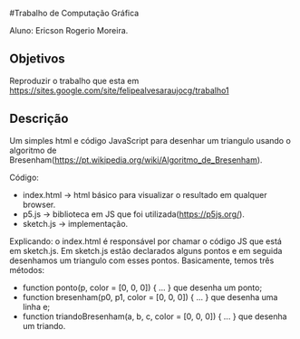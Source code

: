 #Trabalho de Computação Gráfica

Aluno: Ericson Rogerio Moreira.

## Objetivos

Reproduzir o trabalho que esta em  https://sites.google.com/site/felipealvesaraujocg/trabalho1

## Descrição

Um simples html e código JavaScript para desenhar um triangulo usando o algoritmo de Bresenham(https://pt.wikipedia.org/wiki/Algoritmo_de_Bresenham). 

Código:
* index.html -> html básico para visualizar o resultado em qualquer browser.
* p5.js -> biblioteca em JS que foi utilizada(https://p5js.org/).
* sketch.js -> implementação.

Explicando: o index.html é responsável por chamar o código JS que está em sketch.js. Em sketch.js estão declarados alguns pontos e em seguida desenhamos um triangulo com esses pontos. Basicamente, temos três métodos:

* function ponto(p, color = [0, 0, 0]) { ... } que desenha um ponto;
* function bresenham(p0, p1, color = [0, 0, 0]) { ... } que desenha uma linha e;
* function triandoBresenham(a, b, c, color = [0, 0, 0]) { ... } que desenha um triando.

